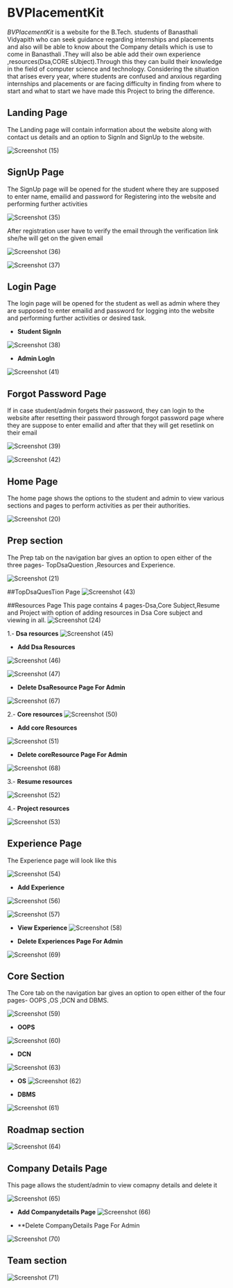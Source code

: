 # BVPlacementKit
*BVPlacementKit* is a website for the B.Tech. students of
Banasthali Vidyapith  who can seek guidance regarding internships and placements and also will be able to know about the Company details which is  use to come in Banasthali .They  will also be able add their own experience ,resources(Dsa,CORE sUbject).Through this they can  build their knowledge in the field of computer science and technology.
Considering the situation that arises every year, where students are confused and anxious regarding internships and placements or are facing difficulty in finding from where to start and what to start we have made this Project to bring the difference.

## Landing Page 

The Landing page will contain information about the website along with contact us details and an option to SignIn and SignUp to the website.

![Screenshot (15)](https://user-images.githubusercontent.com/85822746/231597883-8ab1e949-5c28-4a4b-b95f-7744cf4ddfce.png)

## SignUp Page 
The SignUp page will be opened for the student  where they are supposed to enter name,
emailid and password for Registering into the website and performing further activities 

![Screenshot (35)](https://user-images.githubusercontent.com/85822746/231599554-e6574f22-a134-4f08-873f-6e57316a35b1.png)

After registration user have to verify the email through the verification link she/he will get on the given email

![Screenshot (36)](https://user-images.githubusercontent.com/85822746/231600524-234de015-6671-4cc0-ae62-c2fa102b42e5.png)

![Screenshot (37)](https://user-images.githubusercontent.com/85822746/231600990-779cd384-6e08-40d7-8176-4d7d8c2cf1cb.png)



## Login Page
The login page will be opened for the student as well as admin where they are supposed to enter
emailid and password for logging into the website and performing further activities
or desired task.

- **Student SignIn**

![Screenshot (38)](https://user-images.githubusercontent.com/85822746/231599625-feed9903-b2bf-4919-b94e-dd962971249d.png)


- **Admin LogIn**

![Screenshot (41)](https://user-images.githubusercontent.com/85822746/231599922-478d6bb4-167f-4ad0-8143-b7cd8326e586.png)


## Forgot Password Page
If in case student/admin forgets their password, they can login to the website after resetting their password through forgot password page
where they are suppose to enter emailid and after that they will get resetlink on their email

![Screenshot (39)](https://user-images.githubusercontent.com/85822746/231601290-e33e7454-b603-4131-a61e-f3937d37d2b6.png)

![Screenshot (42)](https://user-images.githubusercontent.com/85822746/231601321-d8cd071a-e6a4-43da-a92c-320a4ac34e89.png)

## Home Page
The home page shows the options to the student and admin to view various sections and pages to 
perform activities as per their authorities.

![Screenshot (20)](https://user-images.githubusercontent.com/85822746/231608242-01174b14-2dd7-4e5b-a222-af89da664f0f.png)



## Prep section
The Prep tab on the navigation bar gives an option to open either of the
three pages- TopDsaQuestion ,Resources and Experience.


![Screenshot (21)](https://user-images.githubusercontent.com/85822746/231602365-7a720bbc-bb5b-45aa-8d6f-3cfc91a327a8.png)

##TopDsaQuesTion Page
![Screenshot (43)](https://user-images.githubusercontent.com/85822746/231602700-d05339b0-6a36-484b-a59e-567674cbeaa0.png)


##Resources Page
This page contains 4 pages-Dsa,Core Subject,Resume and Project with option of adding resources in Dsa Core subject and viewing in all.
![Screenshot (24)](https://user-images.githubusercontent.com/85822746/231602848-d5513baf-a6be-4004-b029-bf64ee32d9a0.png)

1.- **Dsa resources**
![Screenshot (45)](https://user-images.githubusercontent.com/85822746/231603500-39f8b39a-6dcc-41da-8b3f-55ec876f89dc.png)

- **Add Dsa Resources**

![Screenshot (46)](https://user-images.githubusercontent.com/85822746/231603524-ddbb40f0-2468-4b1b-a9bf-14e2649c8707.png)

![Screenshot (47)](https://user-images.githubusercontent.com/85822746/231604175-6868ae9a-0082-4471-aada-38f65523bc41.png)

- **Delete DsaResource Page For Admin**

![Screenshot (67)](https://user-images.githubusercontent.com/85822746/231607693-37f992dc-b808-44ff-b4a2-fa230401ff89.png)


2.- **Core resources**
![Screenshot (50)](https://user-images.githubusercontent.com/85822746/231604251-46fe00e4-4230-4520-9a80-d7fb50ce6dc1.png)


- **Add core Resources**

![Screenshot (51)](https://user-images.githubusercontent.com/85822746/231604302-3f0be63c-934f-438a-9fdf-1ed96524c081.png)

- **Delete coreResource Page For Admin**

![Screenshot (68)](https://user-images.githubusercontent.com/85822746/231607646-ec2321b8-bdac-4d9d-8980-0b1acda3c013.png)


3.- **Resume resources**

![Screenshot (52)](https://user-images.githubusercontent.com/85822746/231604466-504db0c7-61e3-45fe-ab95-86b752926e5c.png)

4.- **Project resources**

![Screenshot (53)](https://user-images.githubusercontent.com/85822746/231604577-0e231e59-8a72-4c8e-9f73-26428da9704a.png)


## Experience Page
The Experience page will look like this

![Screenshot (54)](https://user-images.githubusercontent.com/85822746/231604977-3eb96329-2371-43c9-8dd6-6bed4ebdc9b5.png)

- **Add Experience**

![Screenshot (56)](https://user-images.githubusercontent.com/85822746/231605744-a7c0a0ef-5ae8-4bef-8b43-66dde9de3522.png)


![Screenshot (57)](https://user-images.githubusercontent.com/85822746/231605786-1e5f7e82-ded6-44bc-a036-7508c030a675.png)

- **View Experience**
![Screenshot (58)](https://user-images.githubusercontent.com/85822746/231605944-ce6be010-2bd3-4d85-9183-cf5d3a9e9b73.png)

- **Delete Experiences Page For Admin**

![Screenshot (69)](https://user-images.githubusercontent.com/85822746/231607599-f6fd77d9-3f08-41be-97e5-5f62fa082aed.png)


## Core Section
The Core tab on the navigation bar gives an option to open either of the
four pages- OOPS ,OS ,DCN and DBMS.

![Screenshot (59)](https://user-images.githubusercontent.com/85822746/231606345-bd08a581-af51-4abe-9cbe-725c774a61ce.png)

- **OOPS**

![Screenshot (60)](https://user-images.githubusercontent.com/85822746/231606433-1fed36e0-2abf-40f0-87ef-d2b5bdbb2b68.png)


- **DCN**

![Screenshot (63)](https://user-images.githubusercontent.com/85822746/231606549-95a1bdae-0445-49e2-a970-14ec4ad14d9d.png)


- **OS**
![Screenshot (62)](https://user-images.githubusercontent.com/85822746/231606627-c7b15b79-caa7-4539-b019-b75dc706da69.png)

- **DBMS**

![Screenshot (61)](https://user-images.githubusercontent.com/85822746/231606666-b258f968-9169-4b19-a09d-a97edfa891aa.png)



## Roadmap section
![Screenshot (64)](https://user-images.githubusercontent.com/85822746/231606789-bd9f184e-58ae-4899-b8b3-4265743a5b36.png)


## Company Details Page
This page allows the student/admin to view comapny details and delete it

![Screenshot (65)](https://user-images.githubusercontent.com/85822746/231607171-e0414811-942c-4b02-8613-c5ffb6d38c2c.png)


- **Add Companydetails Page**
![Screenshot (66)](https://user-images.githubusercontent.com/85822746/231607212-4655ee07-6d7b-492a-b551-11465cb2eb3b.png)


- **Delete CompanyDetails Page For Admin

![Screenshot (70)](https://user-images.githubusercontent.com/85822746/231607570-2ccb0299-ff69-4988-b443-485419766f7e.png)

## Team section
![Screenshot (71)](https://github.com/Aanchal24-01/BVPlacementKit/assets/85822746/e49d17d0-566f-4277-a71b-e58ee240cb95)





